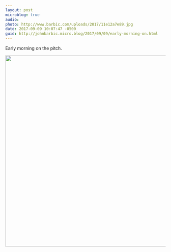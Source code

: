 ```yaml
---
layout: post
microblog: true
audio: 
photo: http://www.barbic.com/uploads/2017/11e12a7e89.jpg
date: 2017-09-09 10:07:47 -0500
guid: http://johnbarbic.micro.blog/2017/09/09/early-morning-on.html
---
```

Early morning on the pitch.

<img src="http://www.barbic.com/uploads/2017/11e12a7e89.jpg" width="600" height="600" />
